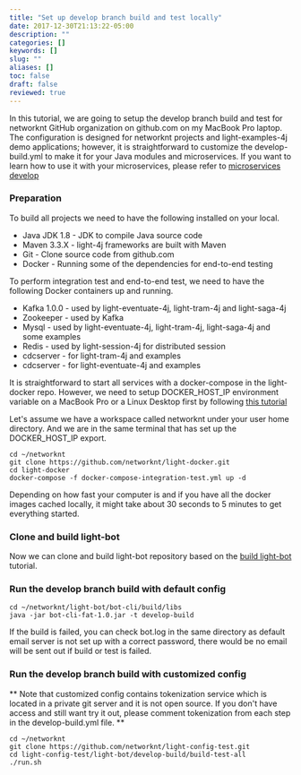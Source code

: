 ```yaml
---
title: "Set up develop branch build and test locally"
date: 2017-12-30T21:13:22-05:00
description: ""
categories: []
keywords: []
slug: ""
aliases: []
toc: false
draft: false
reviewed: true
---
```


In this tutorial, we are going to setup the develop branch build and test for networknt GitHub organization on github.com on my MacBook Pro laptop. The configuration is designed for networknt projects and light-examples-4j demo applications; however, it is straightforward to customize the develop-build.yml to make it for your Java modules and microservices. If you want to learn how to use it with your microservices, please refer to [microservices develop][]


### Preparation

To build all projects we need to have the following installed on your local.

* Java JDK 1.8 - JDK to compile Java source code
* Maven 3.3.X - light-4j frameworks are built with Maven
* Git - Clone source code from github.com
* Docker - Running some of the dependencies for end-to-end testing

To perform integration test and end-to-end test, we need to have the following Docker containers up and running. 

* Kafka 1.0.0 - used by light-eventuate-4j, light-tram-4j and light-saga-4j
* Zookeeper - used by Kafka
* Mysql - used by light-eventuate-4j, light-tram-4j, light-saga-4j and some examples
* Redis - used by light-session-4j for distributed session
* cdcserver - for light-tram-4j and examples
* cdcserver - for light-eventuate-4j and examples


It is straightforward to start all services with a docker-compose in the light-docker repo. However, we need to setup DOCKER_HOST_IP environment variable on a MacBook Pro or a Linux Desktop first by following [this tutorial][]

Let's assume we have a workspace called networknt under your user home directory. And we are in the same terminal that has set up the DOCKER_HOST_IP export.

```
cd ~/networknt
git clone https://github.com/networknt/light-docker.git
cd light-docker
docker-compose -f docker-compose-integration-test.yml up -d
```

Depending on how fast your computer is and if you have all the docker images cached locally, it might take about 30 seconds to 5 minutes to get everything started. 

### Clone and build light-bot

Now we can clone and build light-bot repository based on the [build light-bot] tutorial. 

### Run the develop branch build with default config

```
cd ~/networknt/light-bot/bot-cli/build/libs
java -jar bot-cli-fat-1.0.jar -t develop-build

```

If the build is failed, you can check bot.log in the same directory as default email server is not set up with a correct password, there would be no email will be sent out if build or test is failed.

### Run the develop branch build with customized config

** Note that customized config contains tokenization service which is located in a private git server and it is not open source. If you don't have access and still want try it out, please comment tokenization from each step in the develop-build.yml file. **

```
cd ~/networknt
git clone https://github.com/networknt/light-config-test.git
cd light-config-test/light-bot/develop-build/build-test-all
./run.sh
```

[microservices develop]: /tutorial/bot/microservices-develop/
[this tutorial]: /tutorial/eventuate/getting-started/
[build light-bot]: /tutorial/bot/build-light-bot/
